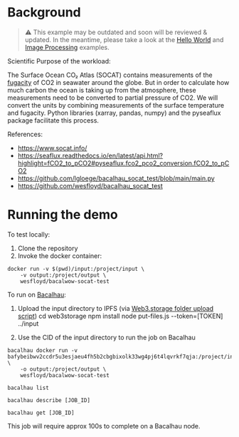 
# Background

> ⚠️ This example may be outdated and soon will be reviewed & updated. In the meantime, please take a look at the [Hello World](https://docs.bacalhau.org/getting-started/installation) and [Image Processing](https://docs.bacalhau.org/demos/image-processing) examples.


Scientific Purpose of the workload:

The Surface Ocean CO₂ Atlas (SOCAT) contains measurements of the [fugacity](https://en.wikipedia.org/wiki/Fugacity) of CO2 in seawater around the globe. But in order to calculate how much carbon the ocean is taking up from the atmosphere, these measurements need to be converted to partial pressure of CO2. We will convert the units by  combining measurements of the surface temperature and fugacity.  Python libraries (xarray, pandas, numpy) and the pyseaflux package facilitate this process.

References:
- https://www.socat.info/
- https://seaflux.readthedocs.io/en/latest/api.html?highlight=fCO2_to_pCO2#pyseaflux.fco2_pco2_conversion.fCO2_to_pCO2
- https://github.com/lgloege/bacalhau_socat_test/blob/main/main.py
- https://github.com/wesfloyd/bacalhau_socat_test


# Running the demo

To test locally:
1) Clone the repository
2) Invoke the docker container:
```
docker run -v $(pwd)/input:/project/input \
	-v output:/project/output \
	wesfloyd/bacalwow-socat-test
```


To run on [Bacalhau](https://github.com/filecoin-project/bacalhau):
1) Upload the input directory to IPFS (via [Web3.storage folder upload script](https://web3.storage/docs/#create-the-upload-script))
    cd web3storage
    npm install
    node put-files.js --token=[TOKEN] ../input

2) Use the CID of the input directory to run the job on Bacalhau

```
bacalhau docker run -v bafybeibwv2ccdr5u3esjaeu4fh5b2cbgbixolk33wg4pj6t4lqvrkf7qja:/project/input \
	-o output:/project/output \
	wesfloyd/bacalwow-socat-test

bacalhau list

bacalhau describe [JOB_ID]

bacalhau get [JOB_ID]
```
This job will require approx 100s to complete on a Bacalhau node.
